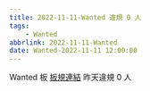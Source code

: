 ```yaml
---
title: 2022-11-11-Wanted 違規 0 人
tags:
    - Wanted
abbrlink: 2022-11-11-Wanted
date: Wanted-2022-11-11 12:00:00
---
```

Wanted 板 [板規連結](https://www.ptt.cc/bbs/Wanted/M.1608829773.A.D3B.html)
昨天違規 0 人
